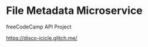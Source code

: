 File Metadata Microservice
==========================
freeCodeCamp API Project

https://disco-icicle.glitch.me/
